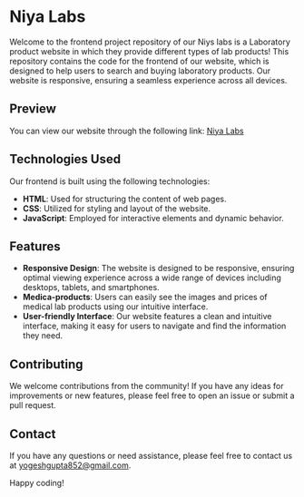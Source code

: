 # Niya Labs

Welcome to the frontend project repository of our Niys labs is a Laboratory product website in which they provide different types of lab products! This repository contains the code for the frontend of our website, which is designed to help users to search and buying laboratory products. Our website is responsive, ensuring a seamless experience across all devices.

## Preview

You can view our website through the following link: [Niya Labs](https://niyalab.com/)

## Technologies Used

Our frontend is built using the following technologies:

- **HTML**: Used for structuring the content of web pages.
- **CSS**: Utilized for styling and layout of the website.
- **JavaScript**: Employed for interactive elements and dynamic behavior.

## Features

- **Responsive Design**: The website is designed to be responsive, ensuring optimal viewing experience across a wide range of devices including desktops, tablets, and smartphones.
- **Medica-products**: Users can easily see the images and prices of medical lab products using our intuitive interface.
- **User-friendly Interface**: Our website features a clean and intuitive interface, making it easy for users to navigate and find the information they need.

## Contributing

We welcome contributions from the community! If you have any ideas for improvements or new features, please feel free to open an issue or submit a pull request.

## Contact

If you have any questions or need assistance, please feel free to contact us at [yogeshgupta852@gmail.com](mailto:yogeshgupta852@gmail.com).

Happy coding!
